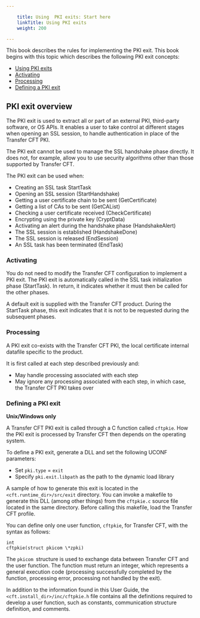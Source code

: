 ```yaml
---

    title: Using  PKI exits: Start here
    linkTitle: Using PKI exits
    weight: 200

---
```

This book describes the rules for implementing the PKI exit. This book
begins with this topic which describes
the following PKI exit concepts:

- [Using
    PKI exits](#Using_PKI_exits__Start_here)
- [Activating](#Activating)
- [Processing](#Processing)
- [Defining
    a PKI exit](#Defining_a_PKI_exit)

<span id="Using_PKI_exits"></span>

## PKI exit overview

The PKI exit is used to extract all or part of an external PKI, third-party
software, or OS APIs. It enables a user to take control at different stages
when opening an SSL session, to handle authentication in place of the
Transfer CFT PKI.

The PKI exit cannot be used to manage the SSL handshake phase directly.
It does not, for example, allow you to use security algorithms other than
those supported by Transfer CFT.

The PKI exit can be used when:

- Creating an SSL
    task StartTask
- Opening an SSL
    session (StartHandshake)
- Getting a user
    certificate chain to be sent (GetCertificate)
- Getting a list
    of CAs to be sent (GetCAList)
- Checking a user
    certificate received (CheckCertificate)
- Encrypting using
    the private key (CryptData)
- Activating an alert
    during the handshake phase (HandshakeAlert)
- The SSL session
    is established (HandshakeDone)
- The SSL session
    is released (EndSession)
- An SSL task has
    been terminated (EndTask)

<span id="Activating"></span>

### Activating

You do not need to modify the Transfer CFT configuration to implement
a PKI exit. The PKI exit is automatically called in the SSL task initialization
phase (StartTask). In return, it indicates whether it must then
be called for the other phases.

A default exit is supplied with the Transfer CFT product. During the
StartTask phase, this exit indicates that it is not to be requested
during the subsequent phases.

<span id="Processing"></span>

### Processing

A PKI exit co-exists with the Transfer CFT PKI, the local certificate
internal datafile specific to the product.

It is first called at each step described previously and:

- May handle processing
    associated with each step
- May ignore any
    processing associated with each step, in which case, the Transfer CFT
    PKI takes over

<span id="Defining_a_PKI_exit"></span>

### Defining a PKI exit

****Unix/Windows only****

A Transfer CFT PKI exit is called through a C function called <span class="code">`cftpkie`</span>. How the PKI exit is processed by Transfer CFT then depends on the operating system.

To define a PKI exit, generate a DLL and set the following UCONF parameters:

- Set <span class="code">`pki.type`</span> = <span class="code">`exit`</span>
- Specify <span class="code">`pki.exit.libpath`</span> as the path to the dynamic load library

A sample of how to generate this exit is located in the <span class="code">`<cft.runtime_dir>/src/exit`</span> directory. You can invoke a makefile to generate this DLL (among other things) from the <span class="code">`cftpkie.c`</span> source file located in the same directory. Before calling this makefile, load the Transfer CFT profile.

You can define only one user function, <span class="code">`cftpkie`</span>, for Transfer
CFT, with the syntax as follows:

```
int
cftpkie(struct pkicom \*zpki)
```

The <span class="code">`pkicom `</span>structure is used to exchange data between Transfer CFT and
the user function. The function must return an integer, which represents
a general execution code (processing successfully completed by the function,
processing error, processing not handled by the exit).

In addition to the information found in this User Guide, the <span class="code">`<cft.install_dir>/inc/cftpkie.h`</span> file contains all the definitions required to develop a user function, such as constants, communication structure definition, and comments.
